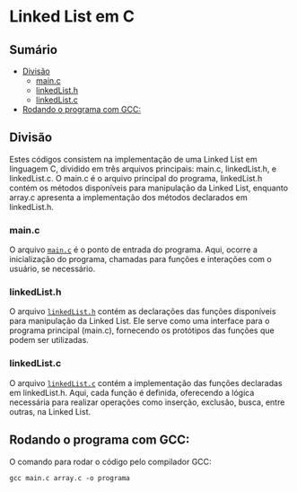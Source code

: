 # Linked List em C

## Sumário 

- [Divisão](#divisão)
    - [main.c](#mainc)
    - [linkedList.h](#linkedlisth)
    - [linkedList.c](#linkedlistc)
- [Rodando o programa com GCC:](#rodando-o-programa-com-gcc)

## Divisão

Estes códigos consistem na implementação de uma Linked List em linguagem C, dividido em três arquivos principais: main.c, linkedList.h, e linkedList.c. O main.c é o arquivo principal do programa, linkedList.h contém os métodos disponíveis para manipulação da Linked List, enquanto array.c apresenta a implementação dos métodos declarados em linkedList.h.

### main.c

O arquivo <a href="https://github.com/FabioHenriqueFarias/algorithms-And-Data-Dtructures/blob/main/Data_Structures/Linked-List/C/main.c">`main.c`</a> é o ponto de entrada do programa. Aqui, ocorre a inicialização do programa, chamadas para funções e interações com o usuário, se necessário.


### linkedList.h

O arquivo <a href="">`linkedList.h`</a> contém as declarações das funções disponíveis para manipulação da Linked List. Ele serve como uma interface para o programa principal (main.c), fornecendo os protótipos das funções que podem ser utilizadas.

### linkedList.c

O arquivo <a href="">`linkedList.c`</a> contém a implementação das funções declaradas em linkedList.h. Aqui, cada função é definida, oferecendo a lógica necessária para realizar operações como inserção, exclusão, busca, entre outras, na Linked List.

## Rodando o programa com GCC:

O comando para rodar o código pelo compilador GCC:
```
gcc main.c array.c -o programa
```
